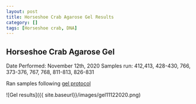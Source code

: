 ```yaml
---
layout: post
title: Horseshoe Crab Agarose Gel Results
category: []
tags: [Horseshoe crab, DNA]
---
```

## Horseshoe Crab Agarose Gel
Date Performed: November 12th, 2020
Samples run: 412,413, 428-430, 766, 373-376, 767, 768, 811-813, 826-831

Ran samples following [gel protocol](https://njameral.github.io/Ameral_Lab_Notebook/Horseshoe-Crab-Gel_Protocol/)

![Gel results]({{ site.baseurl}}/images/gel11122020.png)
